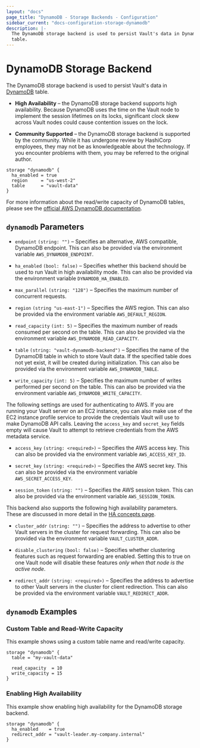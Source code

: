 ```yaml
---
layout: "docs"
page_title: "DynamoDB - Storage Backends - Configuration"
sidebar_current: "docs-configuration-storage-dynamodb"
description: |-
  The DynamoDB storage backend is used to persist Vault's data in DynamoDB
  table.
---
```


# DynamoDB Storage Backend

The DynamoDB storage backend is used to persist Vault's data in
[DynamoDB][dynamodb] table.

- **High Availability** – the DynamoDB storage backend supports high
  availability. Because DynamoDB uses the time on the Vault node to implement
  the session lifetimes on its locks, significant clock skew across Vault nodes
  could cause contention issues on the lock.

- **Community Supported** – the DynamoDB storage backend is supported by the
  community. While it has undergone review by HashiCorp employees, they may not
  be as knowledgeable about the technology. If you encounter problems with them,
  you may be referred to the original author.

```hcl
storage "dynamodb" {
  ha_enabled = true
  region     = "us-west-2"
  table      = "vault-data"
}
```

For more information about the read/write capacity of DynamoDB tables, please
see the [official AWS DynamoDB documentation][dynamodb-rw-capacity].

## `dynamodb` Parameters

- `endpoint` `(string: "")` – Specifies an alternative, AWS compatible, DynamoDB
  endpoint. This can also be provided via the environment variable
  `AWS_DYNAMODB_ENDPOINT`.

- `ha_enabled` `(bool: false)` – Specifies whether this backend should be used
  to run Vault in high availability mode. This can also be provided via the
  environment variable `DYNAMODB_HA_ENABLED`.

- `max_parallel` `(string: "128")` – Specifies the maximum number of concurrent
  requests.

- `region` `(string "us-east-1")` – Specifies the AWS region. This can also be
  provided via the environment variable `AWS_DEFAULT_REGION`.

- `read_capacity` `(int: 5)` – Specifies the maximum number of reads consumed
  per second on the table. This can also be provided via the environment
  variable `AWS_DYNAMODB_READ_CAPACITY`.

- `table` `(string: "vault-dynamodb-backend")` – Specifies the name of the
  DynamoDB table in which to store Vault data. If the specified table does not
  yet exist, it will be created during initialization. This can also be
  provided via the environment variable `AWS_DYNAMODB_TABLE`.

- `write_capacity` `(int: 5)` – Specifies the maximum number of writes performed
  per second on the table. This can also be provided via the environment
  variable `AWS_DYNAMODB_WRITE_CAPACITY`.

The following settings are used for authenticating to AWS. If you are
running your Vault server on an EC2 instance, you can also make use of the EC2
instance profile service to provide the credentials Vault will use to make
DynamoDB API calls. Leaving the `access_key` and `secret_key` fields empty will
cause Vault to attempt to retrieve credentials from the AWS metadata service.

- `access_key` `(string: <required>)` – Specifies the AWS access key. This can
  also be provided via the environment variable `AWS_ACCESS_KEY_ID`.

- `secret_key` `(string: <required>)` – Specifies the AWS secret key. This can
  also be provided via the environment variable `AWS_SECRET_ACCESS_KEY`.

- `session_token` `(string: "")` – Specifies the AWS session token. This can
  also be provided via the environment variable `AWS_SESSION_TOKEN`.

This backend also supports the following high availability parameters. These are
discussed in more detail in the [HA concepts page](/docs/concepts/ha.html).

- `cluster_addr` `(string: "")` – Specifies the address to advertise to other
  Vault servers in the cluster for request forwarding. This can also be provided
  via the environment variable `VAULT_CLUSTER_ADDR`.

- `disable_clustering` `(bool: false)` – Specifies whether clustering features
  such as request forwarding are enabled. Setting this to true on one Vault node
  will disable these features _only when that node is the active node_.

- `redirect_addr` `(string: <required>)` – Specifies the address to advertise to
  other Vault servers in the cluster for client redirection. This can also be
  provided via the environment variable `VAULT_REDIRECT_ADDR`.

## `dynamodb` Examples

### Custom Table and Read-Write Capacity

This example shows using a custom table name and read/write capacity.

```hcl
storage "dynamodb" {
  table = "my-vault-data"

  read_capacity  = 10
  write_capacity = 15
}
```

### Enabling High Availability

This example show enabling high availability for the DynamoDB storage backend.

```hcl
storage "dynamodb" {
  ha_enabled    = true
  redirect_addr = "vault-leader.my-company.internal"
}
```

[dynamodb]: https://aws.amazon.com/dynamodb/
[dynamodb-rw-capacity]: https://docs.aws.amazon.com/amazondynamodb/latest/developerguide/WorkingWithTables.html#ProvisionedThroughput
